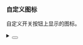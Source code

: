 ### 自定义图标

自定义开关按钮上显示的图标。

<div class="cell-demo vp-raw">
  <yc-space size="large">
    <yc-switch>
      <template #checked-icon>
        <icon-check />
      </template>
      <template #unchecked-icon>
        <icon-close />
      </template>
    </yc-switch>
    <yc-switch type="round">
      <template #checked-icon>
        <icon-check />
      </template>
      <template #unchecked-icon>
        <icon-close />
      </template>
    </yc-switch>
    <yc-switch type="line">
      <template #checked-icon>
        <icon-check />
      </template>
      <template #unchecked-icon>
        <icon-close />
      </template>
    </yc-switch>
  </yc-space>
</div>

<details>
<summary>
 <button class="code-btn"  >
    <icon-code />
 </button>
</summary>

```vue
<template>
  <yc-space size="large">
    <yc-switch>
      <template #checked-icon>
        <icon-check />
      </template>
      <template #unchecked-icon>
        <icon-close />
      </template>
    </yc-switch>
    <yc-switch type="round">
      <template #checked-icon>
        <icon-check />
      </template>
      <template #unchecked-icon>
        <icon-close />
      </template>
    </yc-switch>
    <yc-switch type="line">
      <template #checked-icon>
        <icon-check />
      </template>
      <template #unchecked-icon>
        <icon-close />
      </template>
    </yc-switch>
  </yc-space>
</template>
```

</details>
